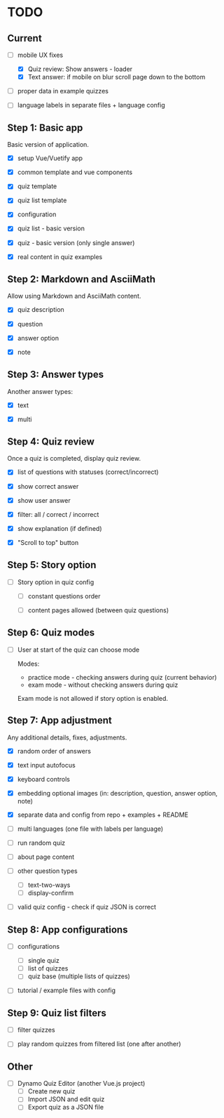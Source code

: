 # TODO

## Current

- [ ] mobile UX fixes
  - [x] Quiz review: Show answers - loader
  - [x] Text answer: if mobile on blur scroll page down to the bottom
- [ ] proper data in example quizzes
- [ ] language labels in separate files + language config


## Step 1: Basic app

Basic version of application.

- [x] setup Vue/Vuetify app
- [x] common template and vue components
- [x] quiz template
- [x] quiz list template
- [x] configuration
- [x] quiz list - basic version
- [x] quiz - basic version (only single answer)
- [x] real content in quiz examples


## Step 2: Markdown and AsciiMath

Allow using Markdown and AsciiMath content.

- [x] quiz description
- [x] question
- [x] answer option
- [x] note


## Step 3: Answer types

Another answer types:

- [x] text
- [x] multi


## Step 4: Quiz review

Once a quiz is completed, display quiz review.

- [x] list of questions with statuses (correct/incorrect)
- [x] show correct answer
- [x] show user answer
- [x] filter: all / correct / incorrect
- [x] show explanation (if defined)
- [x] "Scroll to top" button


## Step 5: Story option

- [ ] Story option in quiz config
    - [ ] constant questions order
    - [ ] content pages allowed (between quiz questions)


## Step 6: Quiz modes

- [ ] User at start of the quiz can choose mode
    
    Modes:
    - practice mode - checking answers during quiz (current behavior)
    - exam mode - without checking answers during quiz

    Exam mode is not allowed if story option is enabled.



## Step 7: App adjustment

Any additional details, fixes, adjustments.

- [x] random order of answers
- [x] text input autofocus
- [x] keyboard controls
- [x] embedding optional images (in: description, question, answer option, note)
- [x] separate data and config from repo + examples + README
- [ ] multi languages (one file with labels per language)
- [ ] run random quiz
- [ ] about page content
- [ ] other question types
    - [ ] text-two-ways
    - [ ] display-confirm
- [ ] valid quiz config - check if quiz JSON is correct


## Step 8: App configurations

- [ ] configurations
    - [ ] single quiz
    - [ ] list of quizzes
    - [ ] quiz base (multiple lists of quizzes)
- [ ] tutorial / example files with config


## Step 9: Quiz list filters

- [ ] filter quizzes
- [ ] play random quizzes from filtered list (one after another)


## Other

- [ ] Dynamo Quiz Editor (another Vue.js project)
    - [ ] Create new quiz
    - [ ] Import JSON and edit quiz
    - [ ] Export quiz as a JSON file
